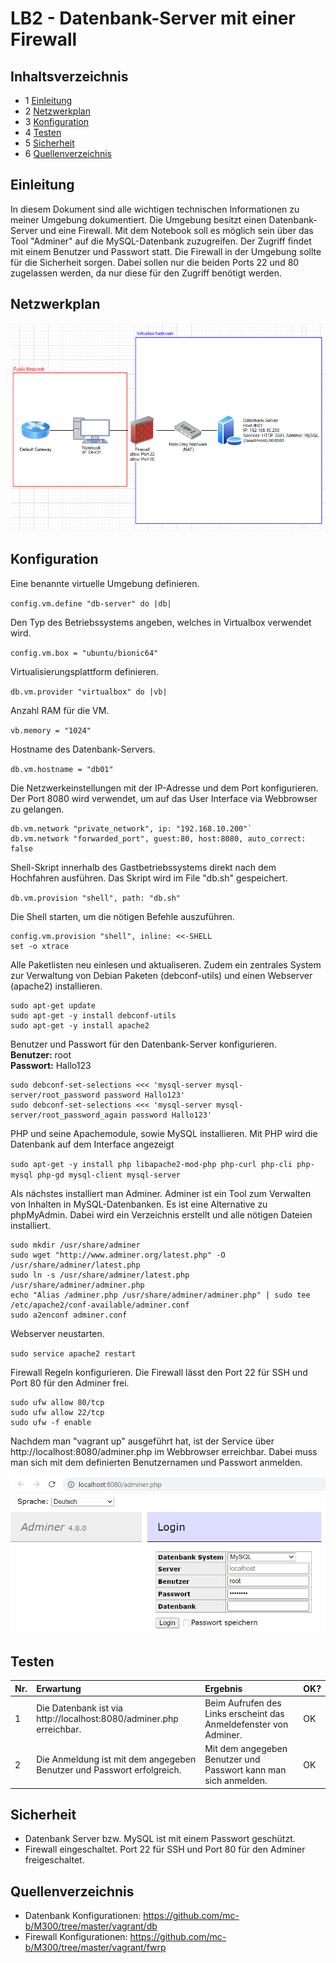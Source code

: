 # LB2 - Datenbank-Server mit einer Firewall

## Inhaltsverzeichnis
* 1 [Einleitung](#einleitung) 
* 2 [Netzwerkplan](#netzwerkplan)
* 3 [Konfiguration](#konfiguration)
* 4 [Testen](#testen)
* 5 [Sicherheit](#sicherheit)
* 6 [Quellenverzeichnis](#quellenverzeichnis)

## Einleitung
In diesem Dokument sind alle wichtigen technischen Informationen zu meiner Umgebung dokumentiert. Die Umgebung besitzt einen Datenbank-Server und eine Firewall. Mit dem Notebook soll es möglich sein über das Tool "Adminer" auf die MySQL-Datenbank zuzugreifen. Der Zugriff findet mit einem Benutzer und Passwort statt. Die Firewall in der Umgebung sollte für die Sicherheit sorgen. Dabei sollen nur die beiden Ports 22 und 80 zugelassen werden, da nur diese für den Zugriff benötigt werden.

## Netzwerkplan
![Netzwerkplan](./bilder/netzwerkplan.png)    

## Konfiguration
Eine benannte virtuelle Umgebung definieren.

`config.vm.define "db-server" do |db|`

Den Typ des Betriebssystems angeben, welches in Virtualbox verwendet wird.

`config.vm.box = "ubuntu/bionic64"`

Virtualisierungsplattform definieren.

`db.vm.provider "virtualbox" do |vb|`

Anzahl RAM für die VM.

`vb.memory = "1024"`

Hostname des Datenbank-Servers.

`db.vm.hostname = "db01"`

Die Netzwerkeinstellungen mit der IP-Adresse und dem Port konfigurieren. Der Port 8080 wird verwendet, um auf das User Interface via Webbrowser zu gelangen.

```
db.vm.network "private_network", ip: "192.168.10.200"`
db.vm.network "forwarded_port", guest:80, host:8080, auto_correct: false
```
Shell-Skript innerhalb des Gastbetriebssystems direkt nach dem Hochfahren ausführen. Das Skript wird im File "db.sh" gespeichert.

`db.vm.provision "shell", path: "db.sh"`

Die Shell starten, um die nötigen Befehle auszuführen.

```
config.vm.provision "shell", inline: <<-SHELL 
set -o xtrace
```

Alle Paketlisten neu einlesen und aktualiseren. Zudem ein zentrales System zur Verwaltung von Debian Paketen (debconf-utils) und einen Webserver (apache2) installieren.

```
sudo apt-get update
sudo apt-get -y install debconf-utils 
sudo apt-get -y install apache2 
```

Benutzer und Passwort für den Datenbank-Server konfigurieren.<br>
**Benutzer:** root<br>
**Passwort:** Hallo123

```
sudo debconf-set-selections <<< 'mysql-server mysql-server/root_password password Hallo123'
sudo debconf-set-selections <<< 'mysql-server mysql-server/root_password_again password Hallo123'
```

PHP und seine Apachemodule, sowie MySQL installieren. Mit PHP wird die Datenbank auf dem Interface angezeigt

`sudo apt-get -y install php libapache2-mod-php php-curl php-cli php-mysql php-gd mysql-client mysql-server` 

Als nächstes installiert man Adminer. Adminer ist ein Tool zum Verwalten von Inhalten in MySQL-Datenbanken. Es ist eine Alternative zu phpMyAdmin. Dabei wird ein Verzeichnis erstellt und alle nötigen Dateien installiert.

```	
sudo mkdir /usr/share/adminer
sudo wget "http://www.adminer.org/latest.php" -O /usr/share/adminer/latest.php
sudo ln -s /usr/share/adminer/latest.php /usr/share/adminer/adminer.php
echo "Alias /adminer.php /usr/share/adminer/adminer.php" | sudo tee /etc/apache2/conf-available/adminer.conf
sudo a2enconf adminer.conf  
```

Webserver neustarten.

`sudo service apache2 restart`

Firewall Regeln konfigurieren. Die Firewall lässt den Port 22 für SSH und Port 80 für den Adminer frei.

```  
sudo ufw allow 80/tcp 
sudo ufw allow 22/tcp 
sudo ufw -f enable 
```

Nachdem man "vagrant up" ausgeführt hat, ist der Service über http://localhost:8080/adminer.php im Webbrowser erreichbar. Dabei muss man sich mit dem definierten Benutzernamen und Passwort anmelden.

![UserInterface](./bilder/user_interface.png)

## Testen
| Nr.            | Erwartung           | Ergebnis         | OK? |
|:---------------|:--------------------|:---------------- |:----|
| 1 | Die Datenbank ist via http://localhost:8080/adminer.php erreichbar. | Beim Aufrufen des Links erscheint das Anmeldefenster von Adminer. | OK |
| 2 | Die Anmeldung ist mit dem angegeben Benutzer und Passwort erfolgreich. | Mit dem angegeben Benutzer und Passwort kann man sich anmelden. | OK |

## Sicherheit
* Datenbank Server bzw. MySQL ist mit einem Passwort geschützt.
* Firewall eingeschaltet. Port 22 für SSH und Port 80 für den Adminer freigeschaltet.

## Quellenverzeichnis
* Datenbank Konfigurationen: https://github.com/mc-b/M300/tree/master/vagrant/db
* Firewall Konfigurationen: https://github.com/mc-b/M300/tree/master/vagrant/fwrp